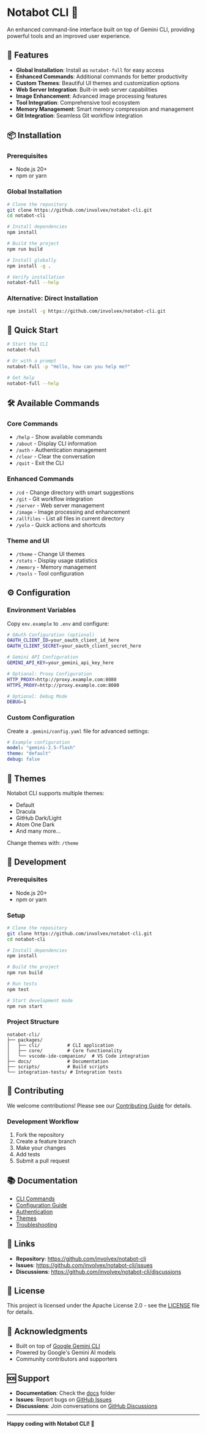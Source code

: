 # Notabot CLI 🚀

An enhanced command-line interface built on top of Gemini CLI, providing powerful tools and an improved user experience.

## 🌟 Features

- **Global Installation**: Install as `notabot-full` for easy access
- **Enhanced Commands**: Additional commands for better productivity
- **Custom Themes**: Beautiful UI themes and customization options
- **Web Server Integration**: Built-in web server capabilities
- **Image Enhancement**: Advanced image processing features
- **Tool Integration**: Comprehensive tool ecosystem
- **Memory Management**: Smart memory compression and management
- **Git Integration**: Seamless Git workflow integration

## 📦 Installation

### Prerequisites
- Node.js 20+ 
- npm or yarn

### Global Installation
```bash
# Clone the repository
git clone https://github.com/involvex/notabot-cli.git
cd notabot-cli

# Install dependencies
npm install

# Build the project
npm run build

# Install globally
npm install -g .

# Verify installation
notabot-full --help
```

### Alternative: Direct Installation
```bash
npm install -g https://github.com/involvex/notabot-cli.git
```

## 🚀 Quick Start

```bash
# Start the CLI
notabot-full

# Or with a prompt
notabot-full -p "Hello, how can you help me?"

# Get help
notabot-full --help
```

## 🛠️ Available Commands

### Core Commands
- `/help` - Show available commands
- `/about` - Display CLI information
- `/auth` - Authentication management
- `/clear` - Clear the conversation
- `/quit` - Exit the CLI

### Enhanced Commands
- `/cd` - Change directory with smart suggestions
- `/git` - Git workflow integration
- `/server` - Web server management
- `/image` - Image processing and enhancement
- `/allfiles` - List all files in current directory
- `/yolo` - Quick actions and shortcuts

### Theme and UI
- `/theme` - Change UI themes
- `/stats` - Display usage statistics
- `/memory` - Memory management
- `/tools` - Tool configuration

## ⚙️ Configuration

### Environment Variables
Copy `env.example` to `.env` and configure:

```bash
# OAuth Configuration (optional)
OAUTH_CLIENT_ID=your_oauth_client_id_here
OAUTH_CLIENT_SECRET=your_oauth_client_secret_here

# Gemini API Configuration
GEMINI_API_KEY=your_gemini_api_key_here

# Optional: Proxy Configuration
HTTP_PROXY=http://proxy.example.com:8080
HTTPS_PROXY=http://proxy.example.com:8080

# Optional: Debug Mode
DEBUG=1
```

### Custom Configuration
Create a `.gemini/config.yaml` file for advanced settings:

```yaml
# Example configuration
model: "gemini-2.5-flash"
theme: "default"
debug: false
```

## 🎨 Themes

Notabot CLI supports multiple themes:
- Default
- Dracula
- GitHub Dark/Light
- Atom One Dark
- And many more...

Change themes with: `/theme`

## 🔧 Development

### Prerequisites
- Node.js 20+
- npm or yarn

### Setup
```bash
# Clone the repository
git clone https://github.com/involvex/notabot-cli.git
cd notabot-cli

# Install dependencies
npm install

# Build the project
npm run build

# Run tests
npm test

# Start development mode
npm run start
```

### Project Structure
```
notabot-cli/
├── packages/
│   ├── cli/          # CLI application
│   ├── core/         # Core functionality
│   └── vscode-ide-companion/  # VS Code integration
├── docs/             # Documentation
├── scripts/          # Build scripts
└── integration-tests/ # Integration tests
```

## 🤝 Contributing

We welcome contributions! Please see our [Contributing Guide](CONTRIBUTING.md) for details.

### Development Workflow
1. Fork the repository
2. Create a feature branch
3. Make your changes
4. Add tests
5. Submit a pull request

## 📚 Documentation

- [CLI Commands](docs/cli/commands.md)
- [Configuration Guide](docs/cli/configuration.md)
- [Authentication](docs/cli/authentication.md)
- [Themes](docs/cli/themes.md)
- [Troubleshooting](docs/troubleshooting.md)

## 🔗 Links

- **Repository**: https://github.com/involvex/notabot-cli
- **Issues**: https://github.com/involvex/notabot-cli/issues
- **Discussions**: https://github.com/involvex/notabot-cli/discussions

## 📄 License

This project is licensed under the Apache License 2.0 - see the [LICENSE](LICENSE) file for details.

## 🙏 Acknowledgments

- Built on top of [Google Gemini CLI](https://github.com/google-gemini/gemini-cli)
- Powered by Google's Gemini AI models
- Community contributors and supporters

## 🆘 Support

- **Documentation**: Check the [docs](docs/) folder
- **Issues**: Report bugs on [GitHub Issues](https://github.com/involvex/notabot-cli/issues)
- **Discussions**: Join conversations on [GitHub Discussions](https://github.com/involvex/notabot-cli/discussions)

---

**Happy coding with Notabot CLI! 🚀** 
